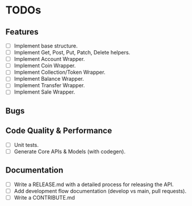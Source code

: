 # TODOs

## Features
- [ ] Implement base structure.
- [ ] Implement Get, Post, Put, Patch, Delete helpers.
- [ ] Implement Account Wrapper.
- [ ] Implement Coin Wrapper.
- [ ] Implement Collection/Token Wrapper.
- [ ] Implement Balance Wrapper.
- [ ] Implement Transfer Wrapper.
- [ ] Implement Sale Wrapper.

## Bugs

## Code Quality & Performance
- [ ] Unit tests.
- [ ] Generate Core APIs & Models (with codegen).

## Documentation
- [ ] Write a RELEASE.md with a detailed process for releasing the API.
- [ ] Add development flow documentation (develop vs main, pull requests).
- [ ] Write a CONTRIBUTE.md
